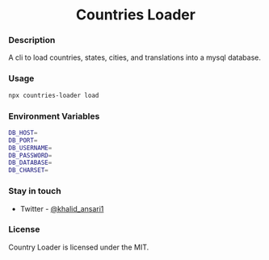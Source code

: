<h1 align="center" >Countries Loader</h1>

### Description

A cli to load countries, states, cities, and translations into a mysql database.

### Usage

```bash
npx countries-loader load
```

### Environment Variables

```bash
DB_HOST=
DB_PORT=
DB_USERNAME=
DB_PASSWORD=
DB_DATABASE=
DB_CHARSET=
```

### Stay in touch

* Twitter - [@khalid_ansari1](https://twitter.com/khalid_ansari1)

### License

Country Loader is licensed under the MIT.
